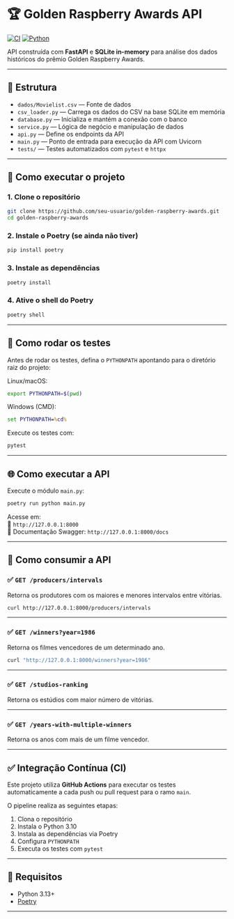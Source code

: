 # 🏆 Golden Raspberry Awards API

[![CI](https://github.com/GilJSantana/golden_raspberry_awards/actions/workflows/python-tests.yml/badge.svg)](https://github.com/GilJSantana/golden_raspberry_awards/actions/workflows/python-tests.yml)
[![Python](https://img.shields.io/badge/python-3.10%2B-blue.svg)](https://www.python.org/downloads/)

API construída com **FastAPI** e **SQLite in-memory** para análise dos dados históricos do prêmio Golden Raspberry Awards.

---

## 📁 Estrutura

- `dados/Movielist.csv` — Fonte de dados  
- `csv_loader.py` — Carrega os dados do CSV na base SQLite em memória  
- `database.py` — Inicializa e mantém a conexão com o banco  
- `service.py` — Lógica de negócio e manipulação de dados  
- `api.py` — Define os endpoints da API  
- `main.py` — Ponto de entrada para execução da API com Uvicorn  
- `tests/` — Testes automatizados com `pytest` e `httpx`  

---

## 🚀 Como executar o projeto

### 1. Clone o repositório

```bash
git clone https://github.com/seu-usuario/golden-raspberry-awards.git
cd golden-raspberry-awards
```

### 2. Instale o Poetry (se ainda não tiver)

```bash
pip install poetry
```

### 3. Instale as dependências

```bash
poetry install
```

### 4. Ative o shell do Poetry

```bash
poetry shell
```

---

## 🧪 Como rodar os testes

Antes de rodar os testes, defina o `PYTHONPATH` apontando para o diretório raiz do projeto:

Linux/macOS:

```bash
export PYTHONPATH=$(pwd)
```

Windows (CMD):

```cmd
set PYTHONPATH=%cd%
```

Execute os testes com:

```bash
pytest
```

---

## 🌐 Como executar a API

Execute o módulo `main.py`:

```bash
poetry run python main.py
```

Acesse em:  
📍 `http://127.0.0.1:8000`  
📄 Documentação Swagger: `http://127.0.0.1:8000/docs`

---

## 🔗 Como consumir a API

### ✅ `GET /producers/intervals`

Retorna os produtores com os maiores e menores intervalos entre vitórias.

```bash
curl http://127.0.0.1:8000/producers/intervals
```

---

### ✅ `GET /winners?year=1986`

Retorna os filmes vencedores de um determinado ano.

```bash
curl "http://127.0.0.1:8000/winners?year=1986"
```

---

### ✅ `GET /studios-ranking`

Retorna os estúdios com maior número de vitórias.

---

### ✅ `GET /years-with-multiple-winners`

Retorna os anos com mais de um filme vencedor.

---

## ✅ Integração Contínua (CI)

Este projeto utiliza **GitHub Actions** para executar os testes automaticamente a cada push ou pull request para o ramo `main`.

O pipeline realiza as seguintes etapas:

1. Clona o repositório  
2. Instala o Python 3.10  
3. Instala as dependências via Poetry  
4. Configura `PYTHONPATH`  
5. Executa os testes com `pytest`

---

## 📌 Requisitos

- Python 3.13+
- [Poetry](https://python-poetry.org/)

---
